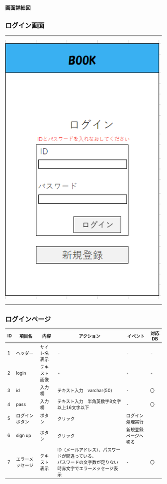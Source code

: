 ### 画面詳細図
## ログイン画面
*****
<img src="img/rogin1.png" width="500">

*****
## ログインページ
| ID | 項目名 | 内容 | アクション | イベント | 対応DB |
|----|------|-----|-----------|----------|--------|
|1   |ヘッダー|サイト名表示|-|-|-|
|2   |login|テキスト画像|-|-|-|
|3   |id|入力欄|テキスト入力　varchar(50)|-|〇|
|4   |pass|入力欄|テキスト入力　半角英数字8文字以上16文字以下|-|〇|
|5   |ログインボタン|ボタン|クリック|ログイン処理実行||
|6   |sign up|ボタン|クリック|新規登録ページへ移る||
|7   |エラーメッセージ|テキスト表示|ID（メールアドレス）、パスワードが間違っている、<br>パスワードの文字数が足りない時赤文字でエラーメッセージ表示|-|〇|



